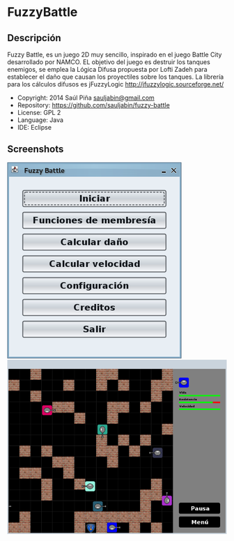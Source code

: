 FuzzyBattle
===========

Descripción
-----------
Fuzzy Battle, es un juego 2D muy sencillo, inspirado en el juego
Battle City desarrollado por NAMCO. EL objetivo del juego es destruir
los tanques enemigos, se emplea la Lógica Difusa propuesta por Lofti Zadeh
para establecer el daño que causan los proyectiles sobre los tanques.
La librería para los cálculos difusos es jFuzzyLogic
http://jfuzzylogic.sourceforge.net/

- Copyright: 2014 Saúl Piña <sauljabin@gmail.com>
- Repository: https://github.com/sauljabin/fuzzy-battle
- License: GPL 2
- Language: Java
- IDE: Eclipse


Screenshots
------------
![](/documents/screenshot-1.png)
![](/documents/screenshot-2.png)
